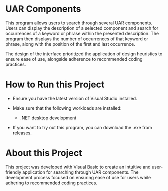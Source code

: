 # UAR Components

This program allows users to search through several UAR components. Users can display the description of a selected component and search for occurrences of a keyword or phrase within the presented description. The program then displays the number of occurrences of that keyword or phrase, along with the position of the first and last occurrence.

The design of the interface prioritized the application of design heuristics to ensure ease of use, alongside adherence to recommended coding practices.

# How to Run this Project

- Ensure you have the latest version of Visual Studio installed.

- Make sure that the following workloads are installed:
  - .NET desktop development

- If you want to try out this program, you can download the .exe from releases.

# About this Project

This project was developed with Visual Basic to create an intuitive and user-friendly application for searching through UAR components. The development process focused on ensuring ease of use for users while adhering to recommended coding practices.